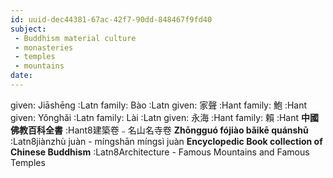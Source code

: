 ```yaml
---
id: uuid-dec44381-67ac-42f7-90dd-848467f9fd40
subject: 
 - Buddhism material culture
 - monasteries
 - temples
 - mountains
date: 
---
```


given: Jiāshēng :Latn
family: Bào :Latn
given: 家聲 :Hant
family: 鮑 :Hant
given: Yǒnghǎi :Latn
family: Lài :Latn
given: 永海 :Hant
family: 賴 :Hant
**中國佛教百科全書** :Hant8建築卷﹣名山名寺卷
**Zhōngguó fójiào bǎikē quánshū** :Latn8jiànzhù juàn - míngshān míngsì juàn
**Encyclopedic Book collection of Chinese Buddhism** :Latn8Architecture - Famous Mountains and Famous Temples